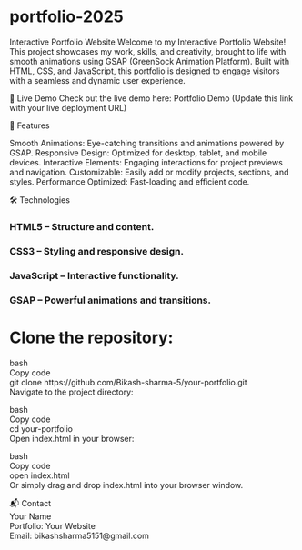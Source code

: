# portfolio-2025
Interactive Portfolio Website
Welcome to my Interactive Portfolio Website! This project showcases my work, skills, and creativity, brought to life with smooth animations using GSAP (GreenSock Animation Platform). Built with HTML, CSS, and JavaScript, this portfolio is designed to engage visitors with a seamless and dynamic user experience.

🚀 Live Demo
Check out the live demo here: Portfolio Demo (Update this link with your live deployment URL)


🌟 Features
<p>Smooth Animations: Eye-catching transitions and animations powered by GSAP.
Responsive Design: Optimized for desktop, tablet, and mobile devices.
Interactive Elements: Engaging interactions for project previews and navigation.
Customizable: Easily add or modify projects, sections, and styles.
Performance Optimized: Fast-loading and efficient code.</p>
🛠️ Technologies
<h3>HTML5 – Structure and content.</h3>
<h3>
  CSS3 – Styling and responsive design.
</h3>
<h3>JavaScript – Interactive functionality.</h3>
<h3>GSAP – Powerful animations and transitions.</h3>


<h1>Clone the repository:</h1>

<p>
  bash<br>
Copy code<br>
git clone https://github.com/Bikash-sharma-5/your-portfolio.git<br>
Navigate to the project directory:<br>

bash<br>
Copy code<br>
cd your-portfolio<br>
Open index.html in your browser:<br>

bash<br>
Copy code<br>
open index.html<br>
Or simply drag and drop index.html into your browser window.<br>
</p>



<p>
  📬 Contact<br>
Your Name<br>
Portfolio: Your Website<br>
Email: bikashsharma5151@gmail.com<br>


</p>







